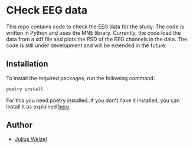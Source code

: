 # CHeck EEG data
This repo contains code to check the EEG data for the study. The code is written in Python and uses the MNE library.
Currently, the code load the data from a xdf file and plots the PSD of the EEG channels in the data. The code is still under development and will be extended in the future.

## Installation
To install the required packages, run the following command:

```bash
poetry install
```

For this you need poetry installed. If you don't have it installed, you can install it as explained [here](https://python-poetry.org/docs/).

## Author
- [Julius Welzel](julius.welzel@gmail.com)